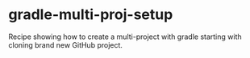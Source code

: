 # gradle-multi-proj-setup
Recipe showing how to create a multi-project with gradle starting with cloning brand new GitHub project.
